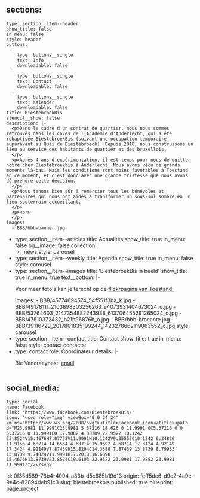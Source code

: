 sections:
  -
    type: section__item--header
    show_title: false
    in_menu: false
    style: header
    buttons:
      -
        type: buttons__single
        text: Info
        downloadable: false
      -
        type: buttons__single
        text: Contact
        downloadable: false
      -
        type: buttons__single
        text: Kalender
        downloadable: false
    title: BiestebroekBis
    stencil__show: false
    description: |-
      <p>Dans le cadre d'un contrat de quartier, nous nous sommes retrouvés dans les caves de l'Académie d'Anderlecht, qui a été rebaptisée BiestebroekBis (suivant une occupation temporaire auparavant au Quai de Biestebroeck). Depuis 2018, nous construisons un lieu au service des habitants de quartier et des bruxellois.
      </p>
      <p>Après 4 ans d'expérimentation, il est temps pour nous de quitter notre cher Biestebroekbis à Anderlecht. Nous avons vécu de grands moments là-bas. Mais les conditions sont moins favorables à Toestand en ce moment, et c'est donc avec une grande tristesse que nous avons dû prendre cette décision.
      </p>
      <p>Nous tenons bien sûr à remercier tous les bénévoles et partenaires qui nous ont aidés à transformer un sous-sol sombre en un lieu souterrain accueillant.
      </p>
      <p><br>
      </p>
    images:
      - BBB/bbb-banner.jpg
  -
    type: section__item--articles
    title: Actualités
    show_title: true
    in_menu: false
    bg__image: false
    collection:
      - news
    style: carousel
  -
    type: section__item--weekly
    title: Agenda
    show_title: true
    in_menu: false
    style: carousel
  -
    type: section__item--images
    title: 'BiestebroekBis in beeld'
    show_title: true
    in_menu: true
    text__bottom: |-
      <p>Voor meer foto's kan je terecht op de <a href="https://www.flickr.com/photos/169072903@N04/albums">flickrpagina van Toestand.</a>
      </p>
    images:
      - BBB/45774694574_54f551f3ba_k.jpg
      - BBB/49178111_2103898303256263_94073931404673024_o.jpg
      - BBB/53764603_2147354882243938_613706455291265024_o.jpg
      - BBB/47510372432_b21b96876b_o.jpg
      - BBB/bbb-brocante.jpg
      - BBB/39116729_2017801835199244_1423278662119063552_o.jpg
    style: carousel
  -
    type: section__item--contact
    title: Contact
    show_title: true
    in_menu: false
    style: contact
contacts:
  -
    type: contact
    role: Coordinateur
    details: |-
      <p>Bie Vancraeynest: <a href="mailto:bie@toestand.be">email</a><a href="mailto: monne@toestand.be"></a><br><br>
      </p>
social_media:
  -
    type: social
    name: Facebook
    link: 'https://www.facebook.com/BiestebroekBis/'
    icon: '<svg role="img" viewBox="0 0 24 24" xmlns="http://www.w3.org/2000/svg"><title>Facebook icon</title><path d="M23.9981 11.9991C23.9981 5.37216 18.626 0 11.9991 0C5.37216 0 0 5.37216 0 11.9991C0 17.9882 4.38789 22.9522 10.1242 23.8524V15.4676H7.07758V11.9991H10.1242V9.35553C10.1242 6.34826 11.9156 4.68714 14.6564 4.68714C15.9692 4.68714 17.3424 4.92149 17.3424 4.92149V7.87439H15.8294C14.3388 7.87439 13.8739 8.79933 13.8739 9.74824V11.9991H17.2018L16.6698 15.4676H13.8739V23.8524C19.6103 22.9522 23.9981 17.9882 23.9981 11.9991Z"/></svg>'
id: 0f35d589-76b4-4094-a33b-d5c685b19d13
origin: feff5dc6-d9c2-4a9e-9e4c-82894deb91c3
slug: biestebroekbis
published: true
blueprint: page_project
